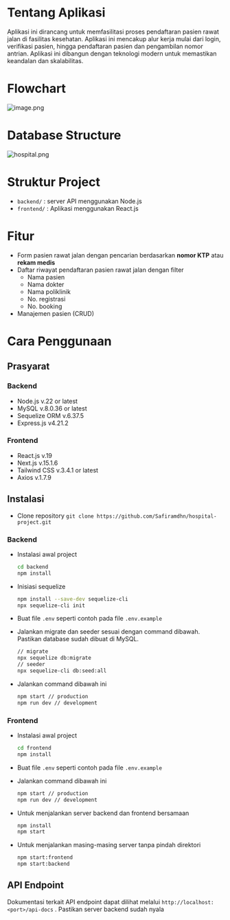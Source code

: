 # Tentang Aplikasi

Aplikasi ini dirancang untuk memfasilitasi proses pendaftaran pasien rawat jalan di fasilitas kesehatan. Aplikasi ini mencakup alur kerja mulai dari login, verifikasi pasien, hingga pendaftaran pasien dan pengambilan nomor antrian. Aplikasi ini dibangun dengan teknologi modern untuk memastikan keandalan dan skalabilitas.

# Flowchart

![image.png](attachment:a64ac7ff-470b-444c-871f-91059d45a283:image.png)

# Database Structure

![hospital.png](attachment:631ff224-364a-498d-b2a1-c1ddc4ae7e88:hospital.png)

# Struktur Project

- `backend/` : server API menggunakan Node.js
- `frontend/` : Aplikasi menggunakan React.js

# Fitur

- Form pasien rawat jalan dengan pencarian berdasarkan **nomor KTP** atau **rekam medis**
- Daftar riwayat pendaftaran pasien rawat jalan dengan filter
    - Nama pasien
    - Nama dokter
    - Nama poliklinik
    - No. registrasi
    - No. booking
- Manajemen pasien (CRUD)

# Cara Penggunaan

## Prasyarat

### Backend

- Node.js v.22 or latest
- MySQL v.8.0.36 or latest
- Sequelize ORM v.6.37.5
- Express.js v4.21.2

### Frontend

- React.js v.19
- Next.js v.15.1.6
- Tailwind CSS v.3.4.1 or latest
- Axios v.1.7.9

## Instalasi

- Clone repository
`git clone https://github.com/Safiramdhn/hospital-project.git`

### Backend

- Instalasi awal project
    
    ```bash
    cd backend
    npm install
    ```
    
- Inisiasi sequelize
    
    ```bash
    npm install --save-dev sequelize-cli
    npx sequelize-cli init
    
    ```
    
- Buat file `.env`  seperti contoh pada file `.env.example`
- Jalankan migrate dan seeder sesuai dengan command dibawah. Pastikan database sudah dibuat di MySQL.
    
    ```bash
    // migrate
    npx sequelize db:migrate
    // seeder
    npx sequelize-cli db:seed:all
    ```
    
- Jalankan command dibawah ini
    
    ```bash
    npm start // production
    npm run dev // development
    ```
    

### Frontend

- Instalasi awal project
    
    ```bash
    cd frontend
    npm install
    ```
    
- Buat file `.env`  seperti contoh pada file `.env.example`
- Jalankan command dibawah ini
    
    ```bash
    npm start // production
    npm run dev // development
    ```
    
- Untuk menjalankan server backend dan frontend bersamaan
    
    ```bash
    npm install
    npm start
    ```
    
- Untuk menjalankan masing-masing server tanpa pindah direktori
    
    ```bash
    npm start:frontend
    npm start:backend
    ```
    

## API Endpoint

Dokumentasi terkait API endpoint dapat dilihat melalui `http://localhost:<port>/api-docs` . Pastikan server backend sudah nyala